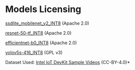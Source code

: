 # Models Licensing

[ssdlite_mobilenet_v2_INT8](https://github.com/dlstreamer/pipeline-zoo-models/tree/main/storage/ssdlite_mobilenet_v2_INT8)
(Apache 2.0)

[resnet-50-tf_INT8](https://github.com/dlstreamer/pipeline-zoo-models/tree/main/storage/resnet-50-tf_INT8)
(Apache 2.0)

[efficientnet-b0_INT8](https://github.com/dlstreamer/pipeline-zoo-models/tree/main/storage/efficientnet-b0_INT8)
(Apache 2.0)

[yolov5s-416_INT8](https://github.com/dlstreamer/pipeline-zoo-models/tree/main/storage/yolov5s-416_INT8)
(GPL v3)

Dataset Used: [Intel IoT DevKit Sample Videos](https://github.com/intel-iot-devkit/sample-videos?tab=readme-ov-file)
(CC-BY-4.0)*
